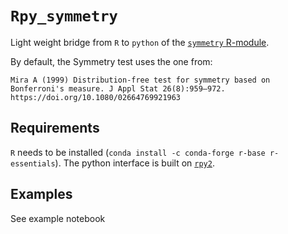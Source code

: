 # `Rpy_symmetry`
Light weight bridge from `R` to `python` of the [`symmetry` R-module](https://cran.r-project.org/web/packages/symmetry).


By default, the Symmetry test uses the one from:

    Mira A (1999) Distribution-free test for symmetry based on Bonferroni's measure. J Appl Stat 26(8):959–972. https://doi.org/10.1080/02664769921963

## Requirements
`R` needs to be installed (`conda install -c conda-forge r-base r-essentials`). The python interface is built on [`rpy2`](https://rpy2.github.io/).

## Examples
See example notebook
